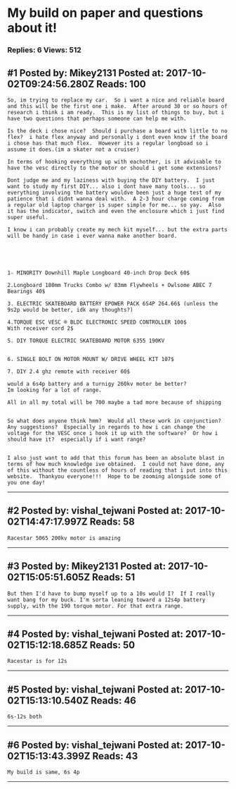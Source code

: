 # My build on paper and questions about it!

### Replies: 6 Views: 512

## \#1 Posted by: Mikey2131 Posted at: 2017-10-02T09:24:56.280Z Reads: 100

```
So, im trying to replace my car.  So i want a nice and reliable board and this will be the first one i make.  After around 30 or so hours of research i think i am ready.  This is my list of things to buy, but i have two questions that perhaps someone can help me with.

Is the deck i chose nice?  Should i purchase a board with little to no flex?  i hate flex anyway and personally i dont even know if the board i chose has that much flex.  However its a regular longboad so i assume it does.(im a skater not a cruiser)

In terms of hooking everything up with eachother, is it advisable to have the vesc directly to the motor or should i get some extensions?  

Dont judge me and my laziness with buying the DIY battery.  I just want to study my first DIY... also i dont have many tools... so everything involving the battery wouldve been just a huge test of my patience that i didnt wanna deal with.  A 2-3 hour charge coming from a regular old laptop charger is super simple for me... so yay.  Also it has the indicator, switch and even the enclosure which i just find super useful.

I know i can probably create my mech kit myself... but the extra parts will be handy in case i ever wanna make another board. 





1- MINORITY Downhill Maple Longboard 40-inch Drop Deck 60$

2.Longboard 180mm Trucks Combo w/ 83mm Flywheels + Owlsome ABEC 7 Bearings 40$

3. ELECTRIC SKATEBOARD BATTERY EPOWER PACK 6S4P 264.66$ (unless the 9s2p would be better, idk any thoughts?)

4.TORQUE ESC VESC ® BLDC ELECTRONIC SPEED CONTROLLER 100$
With receiver cord 2$

5. DIY TORQUE ELECTRIC SKATEBOARD MOTOR 6355 190KV


6. SINGLE BOLT ON MOTOR MOUNT W/ DRIVE WHEEL KIT 107$

7. DIY 2.4 ghz remote with receiver 60$

would a 6s4p battery and a turnigy 260kv motor be better?
Im looking for a lot of range.

All in all my total will be 700 maybe a tad more because of shipping


So what does anyone think hmm?  Would all these work in conjunction?  Any suggestions?  Especially in regards to how i can change the voltage for the VESC once i hook it up with the software?  Or how i should have it?  especially if i want range?


I also just want to add that this forum has been an absolute blast in terms of how much knowledge ive obtained.  I could not have done, any of this without the countless of hours of reading that i put into this website.  Thankyou everyone!!!  Hope to be zooming alongside some of you one day!
```

---
## \#2 Posted by: vishal_tejwani Posted at: 2017-10-02T14:47:17.997Z Reads: 58

```
Racestar 5065 200kv motor is amazing
```

---
## \#3 Posted by: Mikey2131 Posted at: 2017-10-02T15:05:51.605Z Reads: 51

```
But then I'd have to bump myself up to a 10s would I?  If I really want bang for my buck. I'm sorta leaning toward a 12s4p battery supply, with the 190 torque motor. For that extra range.
```

---
## \#4 Posted by: vishal_tejwani Posted at: 2017-10-02T15:12:18.685Z Reads: 50

```
Racestar is for 12s
```

---
## \#5 Posted by: vishal_tejwani Posted at: 2017-10-02T15:13:10.540Z Reads: 46

```
6s-12s both
```

---
## \#6 Posted by: vishal_tejwani Posted at: 2017-10-02T15:13:43.399Z Reads: 43

```
My build is same, 6s 4p
```

---
